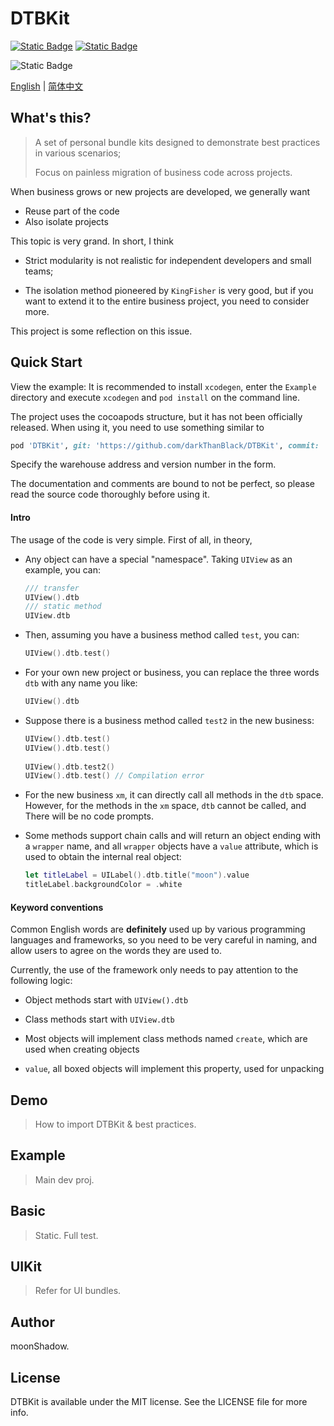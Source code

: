 # DTBKit

 [![Static Badge](https://img.shields.io/badge/iOS-Swift-green)]() [![Static Badge](https://img.shields.io/badge/Cocoapods-1.12.1-green)]()

 ![Static Badge](https://img.shields.io/badge/Translate_by-Google-blue)



[English](https://github.com/darkThanBlack/DTBKit/blob/main/README.md) |  [简体中文](https://github.com/darkThanBlack/DTBKit/blob/main/README.zh-CN.md)



## What's this?

> A set of personal bundle kits designed to demonstrate best practices in various scenarios;
>
> Focus on painless migration of business code across projects.



When business grows or new projects are developed, we generally want

* Reuse part of the code
* Also isolate projects

This topic is very grand. In short, I think

* Strict modularity is not realistic for independent developers and small teams;

* The isolation method pioneered by ``KingFisher`` is very good, but if you want to extend it to the entire business project, you need to consider more.

This project is some reflection on this issue.



## Quick Start

View the example: It is recommended to install ``xcodegen``, enter the ``Example`` directory and execute ``xcodegen`` and ``pod install`` on the command line.

The project uses the cocoapods structure, but it has not been officially released. When using it, you need to use something similar to

```ruby
pod 'DTBKit', git: 'https://github.com/darkThanBlack/DTBKit', commit: 'dd3acb'
```

Specify the warehouse address and version number in the form.

The documentation and comments are bound to not be perfect, so please read the source code thoroughly before using it.



#### Intro

The usage of the code is very simple. First of all, in theory,

* Any object can have a special "namespace". Taking ``UIView`` as an example, you can:

     ```swift
     /// transfer
     UIView().dtb
     /// static method
     UIView.dtb
     ```

* Then, assuming you have a business method called ``test``, you can:

     ```swift
     UIView().dtb.test()
     ```

* For your own new project or business, you can replace the three words ``dtb`` with any name you like:

     ```swift
     UIView().dtb
     ```

* Suppose there is a business method called ``test2`` in the new business:

     ```swift
     UIView().dtb.test()
     UIView().dtb.test()
        
     UIView().dtb.test2()
     UIView().dtb.test() // Compilation error
     ```

* For the new business ``xm``, it can directly call all methods in the ``dtb`` space. However, for the methods in the ``xm`` space, ``dtb`` cannot be called, and There will be no code prompts.

* Some methods support chain calls and will return an object ending with a ``wrapper`` name, and all ``wrapper`` objects have a ``value`` attribute, which is used to obtain the internal real object:

     ```swift
     let titleLabel = UILabel().dtb.title("moon").value
     titleLabel.backgroundColor = .white
     ```



#### Keyword conventions

Common English words are **definitely** used up by various programming languages and frameworks, so you need to be very careful in naming, and allow users to agree on the words they are used to.

Currently, the use of the framework only needs to pay attention to the following logic:

* Object methods start with ``UIView().dtb``

* Class methods start with ``UIView.dtb``

* Most objects will implement class methods named ``create``, which are used when creating objects

* ``value``, all boxed objects will implement this property, used for unpacking



## Demo

> How to import DTBKit & best practices.



## Example

> Main dev proj.



## Basic

> Static. Full test.



## UIKit

> Refer for UI bundles. 





## Author

moonShadow.



## License

DTBKit is available under the MIT license. See the LICENSE file for more info.
